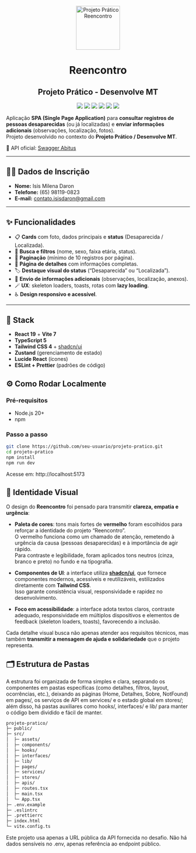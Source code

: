 <p align="center">
  <img src="https://github.com/isismd/projeto-pratico/blob/main/public/icon.png" alt="Projeto Prático Reencontro" width="120"/>
</p>

<h1 align="center">Reencontro</h1>
<h2 align="center">Projeto Prático - Desenvolve MT</h2>

<p align="center">
  <a href="https://react.dev/"><img src="https://img.shields.io/badge/React-19-61dafb?logo=react&logoColor=000" /></a>
  <a href="https://vitejs.dev/"><img src="https://img.shields.io/badge/Vite-7-646cff?logo=vite&logoColor=fff" /></a>
  <a href="https://www.typescriptlang.org/"><img src="https://img.shields.io/badge/TypeScript-5-3178c6?logo=typescript&logoColor=fff" /></a>
  <a href="https://tailwindcss.com/"><img src="https://img.shields.io/badge/Tailwind-4-38bdf8?logo=tailwindcss&logoColor=fff" /></a>
  <a href="https://zustand-demo.pmnd.rs/"><img src="https://img.shields.io/badge/State-Zustand-000" /></a>
  <a href="https://eslint.org/"><img src="https://img.shields.io/badge/Lint-ESLint-4b32c3?logo=eslint&logoColor=fff" /></a>
</p>

Aplicação **SPA (Single Page Application)** para **consultar registros de pessoas desaparecidas** (ou já localizadas) e **enviar informações adicionais** (observações, localização, fotos).  
Projeto desenvolvido no contexto do **Projeto Prático / Desenvolve MT**.

🔗 API oficial: [Swagger Abitus](https://abitus-api.geia.vip/swagger-ui/index.html)


---

## 👩‍💼 Dados de Inscrição

- **Nome:** Isis Milena Daron  
- **Telefone:** (65) 98119-0823  
- **E-mail:** contato.isisdaron@gmail.com  

---

## ✨ Funcionalidades

- 📋 **Cards** com foto, dados principais e **status** (Desaparecida / Localizada).
- 🔎 **Busca e filtros** (nome, sexo, faixa etária, status).
- 📄 **Paginação** (mínimo de 10 registros por página).
- 👤 **Página de detalhes** com informações completas.
- 🏷️ **Destaque visual do status** (“Desaparecida” ou “Localizada”).
- 📌 **Envio de informações adicionais** (observações, localização, anexos).
- 🪄 **UX**: skeleton loaders, toasts, rotas com **lazy loading**.
- ♿ **Design responsivo e acessível**.

---

## 🧱 Stack

- **React 19** + **Vite 7**
- **TypeScript 5**
- **Tailwind CSS 4** + [shadcn/ui](https://ui.shadcn.com/)
- **Zustand** (gerenciamento de estado)
- **Lucide React** (ícones)
- **ESLint + Prettier** (padrões de código)

## ⚙️ Como Rodar Localmente

### Pré-requisitos
- Node.js 20+
- npm

### Passo a passo

```bash
git clone https://github.com/seu-usuario/projeto-pratico.git
cd projeto-pratico
npm install
npm run dev
```
Acesse em: http://localhost:5173

## 🎨 Identidade Visual

O design do **Reencontro** foi pensado para transmitir **clareza, empatia e urgência**:

- **Paleta de cores**: tons mais fortes de **vermelho** foram escolhidos para reforçar a identidade do projeto “Reencontro”.  
  O vermelho funciona como um chamado de atenção, remetendo à urgência da causa (pessoas desaparecidas) e à importância de agir rápido.  
  Para contraste e legibilidade, foram aplicados tons neutros (cinza, branco e preto) no fundo e na tipografia.

- **Componentes de UI**: a interface utiliza [**shadcn/ui**](https://ui.shadcn.com/), que fornece componentes modernos, acessíveis e reutilizáveis, estilizados diretamente com **Tailwind CSS**.  
  Isso garante consistência visual, responsividade e rapidez no desenvolvimento.

- **Foco em acessibilidade**: a interface adota textos claros, contraste adequado, responsividade em múltiplos dispositivos e elementos de feedback (skeleton loaders, toasts), favorecendo a inclusão.

Cada detalhe visual busca não apenas atender aos requisitos técnicos, mas também **transmitir a mensagem de ajuda e solidariedade** que o projeto representa.

## 🗂️ Estrutura de Pastas

A estrutura foi organizada de forma simples e clara, separando os componentes em pastas específicas (como detalhes, filtros, layout, ocorrências, etc.), deixando as páginas (Home, Detalhes, Sobre, NotFound) em pages/, os serviços de API em services/ e o estado global em stores/; além disso, há pastas auxiliares como hooks/, interfaces/ e lib/ para manter o código bem dividido e fácil de manter.

```bash
projeto-pratico/
├─ public/
├─ src/
│  ├─ assets/
│  ├─ components/
│  ├─ hooks/
│  ├─ interfaces/
│  ├─ lib/
│  ├─ pages/
│  ├─ services/
│  ├─ stores/
│  ├─ apis/
│  ├─ routes.tsx
│  ├─ main.tsx
│  └─ App.tsx
├─ .env.example
├─ .eslintrc
├─ .prettierrc
├─ index.html
└─ vite.config.ts
```

Este projeto usa apenas a URL pública da API fornecida no desafio.
Não há dados sensíveis no .env, apenas referência ao endpoint público.
